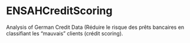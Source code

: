# ENSAHCreditScoring
Analysis of German Credit Data (Réduire le risque des prêts bancaires en classifiant les “mauvais” clients (crédit scoring).
